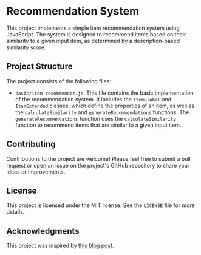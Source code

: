 # Recommendation System
This project implements a simple item recommendation system using JavaScript. The system is designed to recommend items based on their similarity to a given input item, as determined by a description-based similarity score.

## Project Structure
The project consists of the following files:

- `basic/item-recommender.js`: This file contains the basic implementation of the recommendation system. It includes the `ItemGlobal` and `ItemExtended` classes, which define the properties of an item, as well as the `calculateSimilarity` and `generateRecommendations` functions. The `generateRecommendations` function uses the `calculateSimilarity` function to recommend items that are similar to a given input item.

## Contributing
Contributions to the project are welcome! Please feel free to submit a pull request or open an issue on the project's GitHub repository to share your ideas or improvements.

## License
This project is licensed under the MIT license. See the `LICENSE` file for more details.

## Acknowledgments
This project was inspired by [this blog post](https://medium.com/simple-ml/recommendation-systems-df15f1eaee57).
